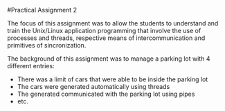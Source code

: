 #Practical Assignment 2

The focus of this assignment was to allow the students to understand and train the Unix/Linux application programming that involve the use of processes and threads, respective means of intercommunication and primitives of sincronization.

The background of this assignment was to manage a parking lot with 4 different entries:
* There was a limit of cars that were able to be inside the parking lot
* The cars were generated automatically using threads
* The generated communicated with the parking lot using pipes
* etc.
